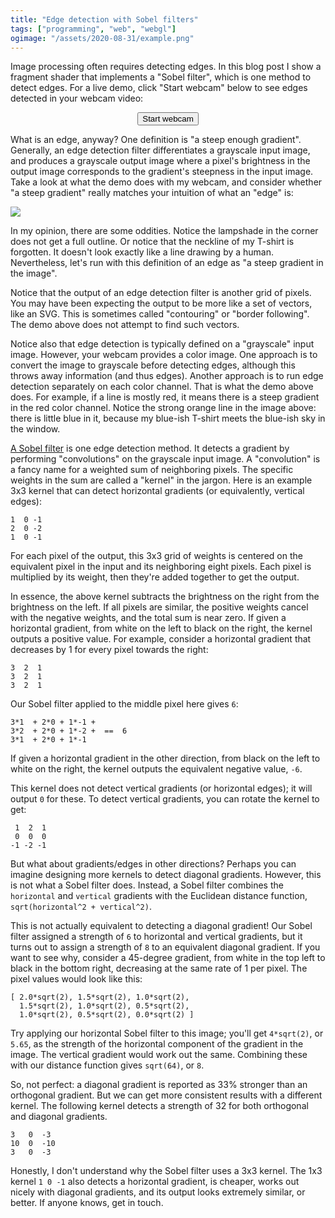```yaml
---
title: "Edge detection with Sobel filters"
tags: ["programming", "web", "webgl"]
ogimage: "/assets/2020-08-31/example.png"
---
```


Image processing often requires detecting edges.
In this blog post I show a fragment shader that implements a "Sobel filter",
which is one method to detect edges.
For a live demo,
click "Start webcam" below
to see edges detected in your webcam video:

<canvas id="display" style="max-width: initial; display: none;"></canvas>
<div style="text-align: center">
  <button onclick="startWebcam(); this.parentElement.removeChild(this)">Start webcam</button>
</div>
<video id="webcamVideo" style="display: none;"></video>

<script id="vertex-shader" type="glsl">
    attribute vec2 c;
    void main(void) { 
      gl_Position=vec4(c, 0.0, 1.0); 
    }
</script>

<script id="fragment-shader" type="glsl">
    precision mediump float;
    uniform sampler2D tex;
    uniform vec2 texSize;
    vec3 texRGB(vec2 coord) {
      return texture2D(tex, coord).rgb;
    }
    vec3 sobel(vec2 coord, vec2 v, vec2 h) {
      vec3 total = vec3(0.);
      total += texRGB(coord + h - v);
      total += texRGB(coord - h - v) * -1.;
      total += texRGB(coord + h)     *  2.;
      total += texRGB(coord - h)     * -2.;
      total += texRGB(coord + h + v);
      total += texRGB(coord - h + v) * -1.;

      return total;
    }
    void main(void) {
      vec2 coord = gl_FragCoord.xy / texSize;

      vec2 pxSize = 1./texSize;

      vec2 v = vec2(0., pxSize.y);
      vec2 h = vec2(pxSize.x, 0.);

      vec3 vertical = sobel(coord, v, h);
      vec3 horizontal = sobel(coord, h, v);

      gl_FragColor = vec4(sqrt(vertical*vertical + horizontal*horizontal), 1.);
    }
</script>

<script type="text/javascript">
    const webcamVideoEl = document.getElementById("webcamVideo");
    const displayCanvasEl = document.getElementById("display");
    const gl = displayCanvasEl.getContext("webgl");
  
    const vs = gl.createShader(gl.VERTEX_SHADER);
    gl.shaderSource(vs, document.getElementById("vertex-shader").innerText);
    gl.compileShader(vs);
  
    const fs = gl.createShader(gl.FRAGMENT_SHADER);
    gl.shaderSource(fs, document.getElementById("fragment-shader").innerText);
    gl.compileShader(fs);
    if (!gl.getShaderParameter(fs, gl.COMPILE_STATUS)) {
      console.error(gl.getShaderInfoLog(fs));
    }
  
    const prog = gl.createProgram();
    gl.attachShader(prog, vs);
    gl.attachShader(prog, fs);
    gl.linkProgram(prog);
    gl.useProgram(prog);
  
    const vb = gl.createBuffer();
    gl.bindBuffer(gl.ARRAY_BUFFER, vb);
    gl.bufferData(gl.ARRAY_BUFFER, new Float32Array([ -1,1,  -1,-1,  1,-1,  1,1 ]), gl.STATIC_DRAW);
  
    const coordLoc = gl.getAttribLocation(prog, 'c');
    gl.vertexAttribPointer(coordLoc, 2, gl.FLOAT, false, 0, 0);
    gl.enableVertexAttribArray(coordLoc);
  
    gl.activeTexture(gl.TEXTURE0);
    const tex = gl.createTexture();
    gl.bindTexture(gl.TEXTURE_2D, tex);

    gl.texParameteri(gl.TEXTURE_2D, gl.TEXTURE_WRAP_S, gl.CLAMP_TO_EDGE);
    gl.texParameteri(gl.TEXTURE_2D, gl.TEXTURE_WRAP_T, gl.CLAMP_TO_EDGE);
    gl.texParameteri(gl.TEXTURE_2D, gl.TEXTURE_MIN_FILTER, gl.LINEAR);
    
    const texLoc = gl.getUniformLocation(prog, "tex");
    const texSizeLoc = gl.getUniformLocation(prog, "texSize");

    function startWebcam() {
      navigator.mediaDevices.getUserMedia({ video: { 
            facingMode: "user",
            width: { ideal: 320 },
            height: { ideal: 240 } } }).then(stream => {
        displayCanvasEl.style.display = "block";
        webcamVideoEl.srcObject = stream;
        webcamVideoEl.play();
        function processFrame(now, metadata) {
          displayCanvasEl.width = metadata.width;
          displayCanvasEl.height = metadata.height;
          gl.viewport(0, 0, metadata.width, metadata.height);
          gl.texImage2D(gl.TEXTURE_2D, 0, gl.RGB, gl.RGB, gl.UNSIGNED_BYTE, webcamVideoEl);
          gl.uniform1i(texLoc, 0);
          gl.uniform2f(texSizeLoc, metadata.width, metadata.height);
          gl.drawArrays(gl.TRIANGLE_FAN, 0, 4);
          webcamVideoEl.requestVideoFrameCallback(processFrame);
        }
        webcamVideoEl.requestVideoFrameCallback(processFrame);
      }).catch(error => {
        console.error(error);
      });
    }
</script>

What is an edge, anyway?
One definition is "a steep enough gradient".
Generally, an edge detection filter differentiates a grayscale input image,
and produces a grayscale output image
where a pixel's brightness in the output image
corresponds to the gradient's steepness in the input image.
Take a look at what the demo does with my webcam,
and consider whether "a steep gradient" really matches your intuition of what an "edge" is:

<p><img src="{% link assets/2020-08-31/example.png %}"/></p>

In my opinion, there are some oddities.
Notice the lampshade in the corner does not get a full outline.
Or notice that the neckline of my T-shirt is forgotten.
It doesn't look exactly like a line drawing by a human.
Nevertheless, let's run with this definition of an edge as "a steep gradient in the image".

Notice that the output of an edge detection filter is another grid of pixels.
You may have been expecting the output to be more like a set of vectors, like an SVG.
This is sometimes called "contouring" or "border following".
The demo above does not attempt to find such vectors.

Notice also that edge detection is typically defined on a "grayscale" input image.
However, your webcam provides a color image.
One approach is to convert the image to grayscale before detecting edges,
although this throws away information (and thus edges).
Another approach is to run edge detection separately on each color channel.
That is what the demo above does.
For example, if a line is mostly red, 
it means there is a steep gradient in the red color channel.
Notice the strong orange line in the image above:
there is little blue in it,
because my blue-ish T-shirt meets the blue-ish sky in the window.

[A Sobel filter](https://en.wikipedia.org/wiki/Sobel_operator) is one edge detection method.
It detects a gradient by performing "convolutions" on the grayscale input image.
A "convolution" is a fancy name for a weighted sum of neighboring pixels.
The specific weights in the sum are called a "kernel" in the jargon.
Here is an example 3x3 kernel that can detect horizontal gradients
(or equivalently, vertical edges):

```
1  0 -1
2  0 -2
1  0 -1
```

For each pixel of the output,
this 3x3 grid of weights is centered on the equivalent pixel in the input and its neighboring eight pixels.
Each pixel is multiplied by its weight,
then they're added together to get the output.

In essence, the above kernel subtracts the brightness on the right from the brightness on the left.
If all pixels are similar,
the positive weights cancel with the negative weights,
and the total sum is near zero.
If given a horizontal gradient,
from white on the left to black on the right,
the kernel outputs a positive value.
For example, consider a horizontal gradient 
that decreases by 1 for every pixel towards the right:

```
3  2  1
3  2  1
3  2  1
```

Our Sobel filter applied to the middle pixel here gives `6`:

```
3*1  + 2*0 + 1*-1 +
3*2  + 2*0 + 1*-2 +  ==  6
3*1  + 2*0 + 1*-1
```

If given a horizontal gradient in the other direction,
from black on the left to white on the right,
the kernel outputs the equivalent negative value, `-6`.

This kernel does not detect vertical gradients (or horizontal edges);
it will output `0` for these.
To detect vertical gradients,
you can rotate the kernel to get:

```
 1  2  1
 0  0  0
-1 -2 -1
```

But what about gradients/edges in other directions?
Perhaps you can imagine designing more kernels
to detect diagonal gradients.
However, this is not what a Sobel filter does.
Instead, a Sobel filter combines the `horizontal` and `vertical` gradients with
the Euclidean distance function,
`sqrt(horizontal^2 + vertical^2)`.

This is not actually equivalent to detecting a diagonal gradient!
Our Sobel filter assigned a strength of `6` to horizontal and vertical gradients,
but it turns out to assign a strength of `8` to an equivalent diagonal gradient.
If you want to see why,
consider a 45-degree gradient,
from white in the top left to black in the bottom right,
decreasing at the same rate of 1 per pixel.
The pixel values would look like this:

```
[ 2.0*sqrt(2), 1.5*sqrt(2), 1.0*sqrt(2),
  1.5*sqrt(2), 1.0*sqrt(2), 0.5*sqrt(2),
  1.0*sqrt(2), 0.5*sqrt(2), 0.0*sqrt(2) ]
```

Try applying our horizontal Sobel filter to this image;
you'll get `4*sqrt(2)`, or `5.65`,
as the strength of the horizontal component of the gradient in the image.
The vertical gradient would work out the same.
Combining these with our distance function gives
`sqrt(64)`, or `8`.

So, not perfect:
a diagonal gradient is reported as 33% stronger than an orthogonal gradient.
But we can get more consistent results with a different kernel.
The following kernel
detects a strength of 32 for both orthogonal and diagonal gradients.

```
3   0  -3
10  0  -10
3   0  -3
```

Honestly, I don't understand why the Sobel filter uses a 3x3 kernel.
The 1x3 kernel `1 0 -1` also detects a horizontal gradient,
is cheaper,
works out nicely with diagonal gradients,
and its output looks extremely similar, or better.
If anyone knows, get in touch.